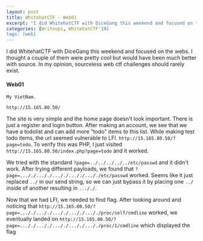 ```yaml
---
layout: post
title: WhitehatCTF - Web01
excerpt: "I did WhitehatCTF with DiceGang this weekend and focused on the webs. I thought a couple of them were pretty cool but would have been much better with source. In my opinion, sourceless web ctf challenges should rarely exist."
categories: [Writeups, WhitehatCTF'19]
tags: [web]
---
```


I did WhitehatCTF with DiceGang this weekend and focused on the webs. I thought a couple of them were pretty cool but would have been much better with source. In my opinion, sourceless web ctf challenges should rarely exist.

#### Web01
```
My VietNam.

http://15.165.80.50/
```

The site is very simple and the home page doesn't look important. There is just a register and login button. After making an account, we see that we have a todolist and can add more "todo" items to this list. While making test todo items, the url seemed vulnerable to LFI. `http://15.165.80.50/?page=todo`. To verify this was PHP, I just visited `http://15.165.80.50/index.php?page=todo` and it worked.

We tried with the standard `?page=../../../../../etc/passwd` and it didn't work. After trying different payloads, we found that `?page=..././..././..././..././..././etc/passwd` worked. Seems like it just replaced `../` in our send string,  so we can just bypass it by placing one `../` inside of another resulting in `..././`.

Now that we had LFI, we needed to find flag. After looking around and noticing that `http://15.165.80.50/?page=..././..././..././..././..././proc/self/cmdline` worked, we eventually landed on `http://15.165.80.50/?page=..././..././..././..././..././proc/1/cmdline` which displayed the flag
